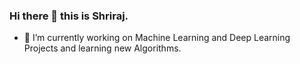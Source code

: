### Hi there 👋 this is Shriraj.

- 🔭 I’m currently working on Machine Learning and Deep Learning Projects and learning new Algorithms.
